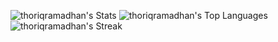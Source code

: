 ![thoriqramadhan's Stats](https://github-readme-stats.vercel.app/api?username=thoriqramadhan&theme=react&show_icons=true&hide_border=true&count_private=true)
![thoriqramadhan's Top Languages](https://github-readme-stats.vercel.app/api/top-langs/?username=thoriqramadhan&theme=react&show_icons=true&hide_border=true&layout=compact)
![thoriqramadhan's Streak](https://github-readme-streak-stats.herokuapp.com/?user=thoriqramadhan&theme=react&hide_border=true)
